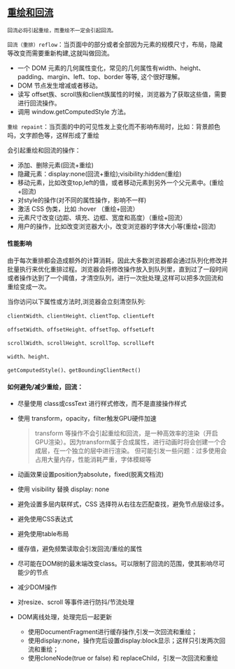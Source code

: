 ## <a name="重绘和回流">[重绘和回流](https://github.com/chenjigeng/blog/issues/4)</a>
`回流必将引起重绘，而重绘不一定会引起回流。`

`回流（重排）reflow`：当页面中的部分或者全部因为元素的规模尺寸，布局，隐藏等改变而需要重新构建,这就叫做回流。
* 一个 DOM 元素的几何属性变化，常见的几何属性有width、height、padding、margin、left、top、border 等等, 这个很好理解。
* DOM 节点发生增减或者移动。
* 读写 offset族、scroll族和client族属性的时候，浏览器为了获取这些值，需要进行回流操作。
* 调用 window.getComputedStyle 方法。

`重绘 repaint`：当页面的中的可见性发上变化而不影响布局时，比如：背景颜色吗，文字颜色等，这样形成了重绘


会引起重绘和回流的操作：
* 添加、删除元素(回流+重绘)
* 隐藏元素：display:none(回流+重绘);visibility:hidden(重绘)
* 移动元素，比如改变top,left的值，或者移动元素到另外一个父元素中。(重绘+回流)
* 对style的操作(对不同的属性操作，影响不一样)
* 激活 CSS 伪类，比如 :hover （重绘+回流）
* 元素尺寸改变(边距、填充、边框、宽度和高度）（重绘+回流）
* 用户的操作，比如改变浏览器大小，改变浏览器的字体大小等(重绘+回流)


#### 性能影响
由于每次重排都会造成额外的计算消耗，因此大多数浏览器都会通过队列化修改并批量执行来优化重排过程。浏览器会将修改操作放入到队列里，直到过了一段时间或者操作达到了一个阈值，才清空队列，进行一次批处理,这样可以把多次回流和重绘变成一次。

当你访问以下属性或方法时,浏览器会立刻清空队列:
>

    clientWidth、clientHeight、clientTop、clientLeft

    offsetWidth、offsetHeight、offsetTop、offsetLeft

    scrollWidth、scrollHeight、scrollTop、scrollLeft

    width、height、

    getComputedStyle()、getBoundingClientRect()


#### 如何避免/减少重绘，回流：
* 尽量使用 class或cssText 进行样式修改，而不是直接操作样式
* 使用 transform，opacity，filter触发GPU硬件加速
  >transform 等操作不会引起重绘和回流，是一种高效率的渲染（开启GPU渲染）。因为transform属于合成属性，进行动画时将会创建一个合成层，在一个独立的层中进行渲染。
  >但可能引发一些问题：过多使用会占用大量内存，性能消耗严重，字体模糊等

* 动画效果设置position为absolute，fixed(脱离文档流)
* 使用 visibility 替换 display: none 
* 避免设置多层内联样式，CSS 选择符从右往左匹配查找，避免节点层级过多。
* 避免使用CSS表达式
* 避免使用table布局
* 缓存值，避免频繁读取会引发回流/重绘的属性
* 尽可能在DOM树的最末端改变class。可以限制了回流的范围，使其影响尽可能少的节点
* 减少DOM操作
* 对resize、scroll 等事件进行防抖/节流处理
* DOM离线处理，处理完后一起更新
  - 使用DocumentFragment进行缓存操作,引发一次回流和重绘；
  - 使用display:none，操作完后设置display:block显示；这样只引发两次回流和重绘；
  - 使用cloneNode(true or false) 和 replaceChild，引发一次回流和重绘
